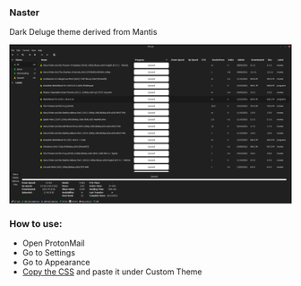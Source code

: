 ### Naster
Dark Deluge theme derived from Mantis


![Naster / Deluge theme](https://github.com/xjxckk/Naster/blob/main/preview.png)


### How to use:
* Open ProtonMail
* Go to Settings
* Go to Appearance
* [Copy the CSS](https://raw.githubusercontent.com/xjxckk/pm/master/pm.css) and paste it under Custom Theme
